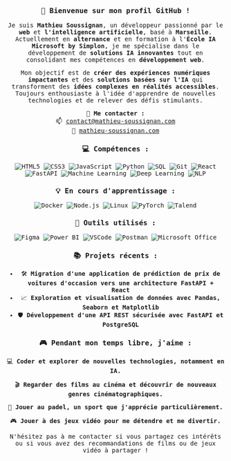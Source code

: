 <div align="center">

<samp>

<h3>👋 Bienvenue sur mon profil GitHub !</h3>

Je suis **Mathieu Soussignan**, un développeur passionné par le **web** et **l'intelligence artificielle**, basé à **Marseille**.<br>
Actuellement en **alternance** et en formation à l'**École IA Microsoft by Simplon**, je me spécialise dans le développement de **solutions IA innovantes** tout en consolidant mes compétences en **développement web**.<br>

Mon objectif est de **créer des expériences numériques impactantes** et des **solutions basées sur l'IA** qui transforment des **idées complexes en réalités accessibles**.<br>
Toujours enthousiaste à l'idée d'apprendre de nouvelles technologies et de relever des défis stimulants.<br>

📧 **Me contacter :**<br>
📫 [contact@mathieu-soussignan.com](mailto:contact@mathieu-soussignan.com)<br>
📏 [mathieu-soussignan.com](https://www.mathieu-soussignan.com)

<h3>💻 Compétences :</h3>

![HTML5](https://img.shields.io/badge/HTML5-%23E34F26.svg?style=for-the-badge&logo=html5&logoColor=white)
![CSS3](https://img.shields.io/badge/CSS3-%231572B6.svg?style=for-the-badge&logo=css3&logoColor=white)
![JavaScript](https://img.shields.io/badge/JavaScript-%23323330.svg?style=for-the-badge&logo=javascript&logoColor=%23F7DF1E)
![Python](https://img.shields.io/badge/Python-%233776AB.svg?style=for-the-badge&logo=python&logoColor=white)
![SQL](https://img.shields.io/badge/SQL-%2300f.svg?style=for-the-badge&logo=postgresql&logoColor=white)
![Git](https://img.shields.io/badge/Git-%23F05033.svg?style=for-the-badge&logo=git&logoColor=white)
![React](https://img.shields.io/badge/React-%2361DAFB.svg?style=for-the-badge&logo=react&logoColor=white)
![FastAPI](https://img.shields.io/badge/FastAPI-%2300C853.svg?style=for-the-badge&logo=fastapi&logoColor=white)
![Machine Learning](https://img.shields.io/badge/Machine_Learning-%2300C853.svg?style=for-the-badge&logo=sklearn&logoColor=white)
![Deep Learning](https://img.shields.io/badge/Deep_Learning-%23E34F26.svg?style=for-the-badge&logo=tensorflow&logoColor=white)
![NLP](https://img.shields.io/badge/NLP-%2336b9ff.svg?style=for-the-badge&logo=spacy&logoColor=white)

<h3>💡 En cours d'apprentissage :</h3>

![Docker](https://img.shields.io/badge/Docker-%232496ED.svg?style=for-the-badge&logo=docker&logoColor=white)
![Node.js](https://img.shields.io/badge/Node.js-%236DA55F.svg?style=for-the-badge&logo=node.js&logoColor=white)
![Linux](https://img.shields.io/badge/Linux-%2335ad3b.svg?style=for-the-badge&logo=linux&logoColor=white)
![PyTorch](https://img.shields.io/badge/PyTorch-%23ee4c2c.svg?style=for-the-badge&logo=pytorch&logoColor=white)
![Talend](https://img.shields.io/badge/Talend-%23ff7f00.svg?style=for-the-badge&logo=talend&logoColor=white)

<h3>🔧 Outils utilisés :</h3>

![Figma](https://img.shields.io/badge/Figma-%239e0b0b.svg?style=for-the-badge&logo=figma&logoColor=white)
![Power BI](https://img.shields.io/badge/Power_BI-%23F2C811.svg?style=for-the-badge&logo=power-bi&logoColor=white)
![VSCode](https://img.shields.io/badge/VSCode-%23007ACC.svg?style=for-the-badge&logo=visual-studio-code&logoColor=white)
![Postman](https://img.shields.io/badge/Postman-%23FF6C37.svg?style=for-the-badge&logo=postman&logoColor=white)
![Microsoft Office](https://img.shields.io/badge/Microsoft_Office-%23D83B01.svg?style=for-the-badge&logo=microsoft-office&logoColor=white)

<h3>📚 Projets récents :</h3>

- 🛠️ **Migration d'une application de prédiction de prix de voitures d'occasion vers une architecture FastAPI + React**
- 📈 **Exploration et visualisation de données avec Pandas, Seaborn et Matplotlib**
- 🛡️ **Développement d'une API REST sécurisée avec FastAPI et PostgreSQL**

<h3>🎮 Pendant mon temps libre, j'aime :</h3>

💻 **Coder et explorer de nouvelles technologies, notamment en IA.**

🎬 **Regarder des films au cinéma et découvrir de nouveaux genres cinématographiques.**

🎾 **Jouer au padel, un sport que j'apprécie particulièrement.**

🎮 **Jouer à des jeux vidéo pour me détendre et me divertir.**

N'hésitez pas à me contacter si vous partagez ces intérêts ou si vous avez des recommandations de films ou de jeux vidéo à partager !

</samp>

</div>
